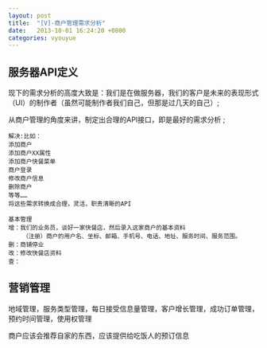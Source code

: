 ```yaml
---
layout: post
title:  "[V]-商户管理需求分析"
date:   2013-10-01 16:24:20 +0800
categories: vyouyue
---
```

## 服务器API定义
现下的需求分析的高度大致是：我们是在做服务器，我们的客户是未来的表现形式（UI）的制作者（虽然可能制作者我们自己，但那是过几天的自己）;

从商户管理的角度来讲，制定出合理的API接口，即是最好的需求分析 ;

```
解决:比如：
添加商户
添加商户XX属性
添加商户快餐菜单
商户登录
修改商户信息
删除商户
等等……
将这些需求转换成合理，灵活，职责清晰的API
```
```
基本管理
增：我们的业务员，谈好一家快餐店，然后录入这家商户的基本资料
	（注册）商户的用户名、坐标、邮箱、手机号、电话、地址、服务时间、服务范围。
删：商铺停业
改：修改快餐店资料
查：
```

## 营销管理
地域管理，服务类型管理，每日接受信息量管理，客户增长管理，成功订单管理，预约时间管理，使用权管理

商户应该会推荐自家的东西，应该提供给吃饭人的预订信息